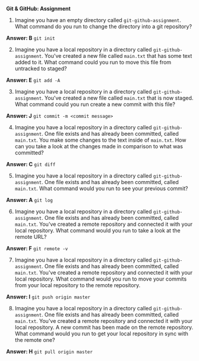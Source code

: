 **Git & GitHub: Assignment**

1. Imagine you have an empty directory called `git-github-assignment`.
What command do you run to change the directory into a git repository?

**Answer: B** `git init`

2. Imagine you have a local repository in a directory called `git-github-assignment`. You've created a new file called `main.txt` that has some text added to it.
What command could you run to move this file from untracked to staged?

**Answer:  E** `git add -A`

3. Imagine you have a local repository in a directory called `git-github-assignment`. You've created a new file called `main.txt` that is now staged.
What command could you run create a new commit with this file?

**Answer:  J** `git commit -m <commit message>`

4. Imagine you have a local repository in a directory called `git-github-assignment`. One file exists and has already been committed, called `main.txt`.
You make some changes to the text inside of `main.txt`. How can you take a look at the changes made in comparison to what was committed?

**Answer:  C** `git diff`

5. Imagine you have a local repository in a directory called `git-github-assignment`. One file exists and has already been committed, called `main.txt`.
What command would you run to see your previous commit?

**Answer:  A** `git log`

6. Imagine you have a local repository in a directory called `git-github-assignment`. One file exists and has already been committed, called `main.txt`. You've created a remote repository and connected it with your local repository.
What command would you run to take a look at the remote URL?

**Answer:  F** `git remote -v`

7. Imagine you have a local repository in a directory called `git-github-assignment`. One file exists and has already been committed, called `main.txt`. You've created a remote repository and connected it with your local repository.
What command would you run to move your commits from your local repository to the remote repository.

**Answer:  I** `git push origin master`

8. Imagine you have a local repository in a directory called `git-github-assignment`. One file exists and has already been committed, called `main.txt`. You've created a remote repository and connected it with your local repository.
A new commit has been made on the remote repository. What command would you run to get your local repository in sync with the remote one?

**Answer:  H** `git pull origin master`

